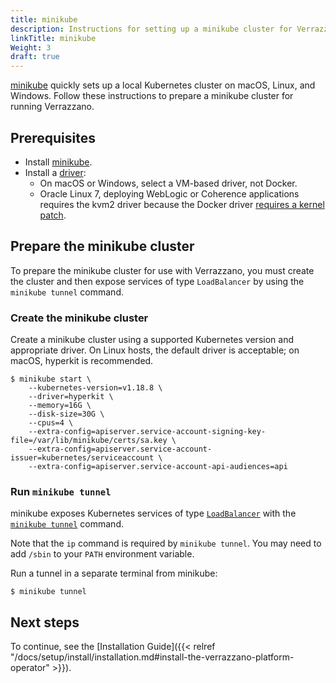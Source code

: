 ```yaml
---
title: minikube
description: Instructions for setting up a minikube cluster for Verrazzano
linkTitle: minikube
Weight: 3
draft: true
---
```


[minikube](https://minikube.sigs.k8s.io/docs/) quickly sets up a local Kubernetes cluster on macOS, Linux, and Windows. Follow
these instructions to prepare a minikube cluster for running Verrazzano.

## Prerequisites

- Install [minikube](https://minikube.sigs.k8s.io/docs/start/).
- Install a [driver](https://minikube.sigs.k8s.io/docs/drivers/):
  - On macOS or Windows, select a VM-based driver, not Docker.
  - Oracle Linux 7, deploying WebLogic or Coherence applications requires the kvm2 driver because the Docker driver [requires a kernel patch](https://github.com/kubernetes/kubernetes/issues/72878).


## Prepare the minikube cluster

To prepare the minikube cluster for use with Verrazzano, you must create the cluster and then expose services
of type `LoadBalancer` by using the `minikube tunnel` command.

### Create the minikube cluster

Create a minikube cluster using a supported Kubernetes version and appropriate driver.  On Linux hosts, the default
driver is acceptable; on macOS, hyperkit is recommended.

```
$ minikube start \
    --kubernetes-version=v1.18.8 \
    --driver=hyperkit \
    --memory=16G \
    --disk-size=30G \
    --cpus=4 \
    --extra-config=apiserver.service-account-signing-key-file=/var/lib/minikube/certs/sa.key \
    --extra-config=apiserver.service-account-issuer=kubernetes/serviceaccount \
    --extra-config=apiserver.service-account-api-audiences=api
```

### Run `minikube tunnel`

minikube exposes Kubernetes services of type [`LoadBalancer`](https://kubernetes.io/docs/tasks/access-application-cluster/create-external-load-balancer/) with the
[`minikube tunnel`](https://minikube.sigs.k8s.io/docs/commands/tunnel/) command.  

Note that the `ip` command is required by `minikube tunnel`.  You may need to add `/sbin` to your `PATH` environment variable.  

Run a tunnel in a separate terminal from minikube:

```
$ minikube tunnel
```
## Next steps

To continue, see the [Installation Guide]({{< relref "/docs/setup/install/installation.md#install-the-verrazzano-platform-operator" >}}).

